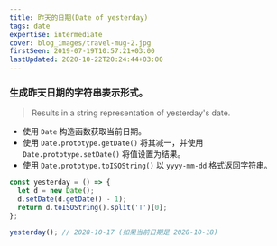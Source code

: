 ```yaml
---
title: 昨天的日期(Date of yesterday)
tags: date
expertise: intermediate
cover: blog_images/travel-mug-2.jpg
firstSeen: 2019-07-19T10:57:21+03:00
lastUpdated: 2020-10-22T20:24:44+03:00
---
```


### 生成昨天日期的字符串表示形式。
> Results in a string representation of yesterday's date.

- 使用 `Date` 构造函数获取当前日期。
- 使用 `Date.prototype.getDate()` 将其减一，并使用 `Date.prototype.setDate()` 将值设置为结果。
- 使用 `Date.prototype.toISOString()` 以 `yyyy-mm-dd` 格式返回字符串。

```js
const yesterday = () => {
  let d = new Date();
  d.setDate(d.getDate() - 1);
  return d.toISOString().split('T')[0];
};
```

```js
yesterday(); // 2028-10-17 (如果当前日期是 2028-10-18)
```
